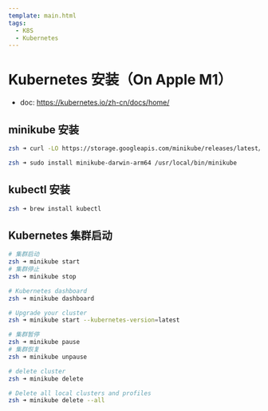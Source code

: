 ```yaml
---
template: main.html
tags:
  - K8S
  - Kubernetes
---
```


# Kubernetes 安装（On Apple M1）

- doc: https://kubernetes.io/zh-cn/docs/home/

## minikube 安装

```bash
zsh ➜ curl -LO https://storage.googleapis.com/minikube/releases/latest/minikube-darwin-arm64

zsh ➜ sudo install minikube-darwin-arm64 /usr/local/bin/minikube
```

## kubectl 安装

```bash
zsh ➜ brew install kubectl
```

## Kubernetes 集群启动

```bash
# 集群启动
zsh ➜ minikube start
# 集群停止
zsh ➜ minikube stop

# Kubernetes dashboard
zsh ➜ minikube dashboard

# Upgrade your cluster
zsh ➜ minikube start --kubernetes-version=latest

# 集群暂停
zsh ➜ minikube pause
# 集群恢复
zsh ➜ minikube unpause

# delete cluster
zsh ➜ minikube delete

# Delete all local clusters and profiles
zsh ➜ minikube delete --all
```
